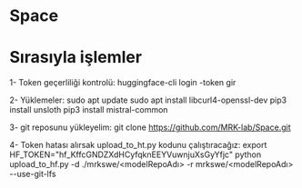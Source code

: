 # Space


# Sırasıyla işlemler

1- Token geçerliliği kontrolü:
huggingface-cli login
-token gir

2- Yüklemeler:
sudo apt update
sudo apt install libcurl4-openssl-dev
pip3 install unsloth
pip3 install mistral-common

3- git reposunu yükleyelim:
git clone https://github.com/MRK-lab/Space.git

4- Token hatası alırsak upload_to_ht.py kodunu çalıştıracağız:
export HF_TOKEN="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"
python upload_to_hf.py -d ./mrkswe/<modelRepoAdı> -r mrkswe/<modelRepoAdı> --use-git-lfs
